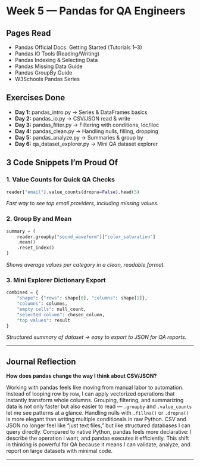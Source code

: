 # Week 5 — Pandas for QA Engineers

## Pages Read
- Pandas Official Docs: Getting Started (Tutorials 1–3)
- Pandas IO Tools (Reading/Writing)
- Pandas Indexing & Selecting Data
- Pandas Missing Data Guide
- Pandas GroupBy Guide
- W3Schools Pandas Series

## Exercises Done
- **Day 1:** pandas_intro.py → Series & DataFrames basics
- **Day 2:** pandas_io.py → CSV/JSON read & write
- **Day 3:** pandas_filter.py → Filtering with conditions, loc/iloc
- **Day 4:** pandas_clean.py → Handling nulls, filling, dropping
- **Day 5:** pandas_analyze.py → Summaries & group by
- **Day 6:** qa_dataset_explorer.py → Mini QA dataset explorer

## 3 Code Snippets I’m Proud Of

### 1. Value Counts for Quick QA Checks
```python
reader["email"].value_counts(dropna=False).head(5)
```
*Fast way to see top email providers, including missing values.*

### 2. Group By and Mean
```python
summary = (
    reader.groupby("sound_waveform")["color_saturation"]
    .mean()
    .reset_index()
)
```
*Shows average values per category in a clean, readable format.*

### 3. Mini Explorer Dictionary Export
```python
combined = {
    "shape": {"rows": shape[0], "columns": shape[1]},
    "columns": columns,
    "empty cells": null_count,
    "selected column": chosen_column,
    "top values": result
}
```
*Structured summary of dataset → easy to export to JSON for QA reports.*

---

## Journal Reflection
**How does pandas change the way I think about CSV/JSON?**  

Working with pandas feels like moving from manual labor to automation. Instead of looping row by row, I can apply vectorized operations that instantly transform whole columns. Grouping, filtering, and summarizing data is not only faster but also easier to read — `.groupby` and `.value_counts` let me see patterns at a glance. Handling nulls with `.fillna()` or `.dropna()` is more elegant than writing multiple conditionals in raw Python. CSV and JSON no longer feel like “just text files,” but like structured databases I can query directly. Compared to native Python, pandas feels more declarative: I describe the operation I want, and pandas executes it efficiently. This shift in thinking is powerful for QA because it means I can validate, analyze, and report on large datasets with minimal code.

---
